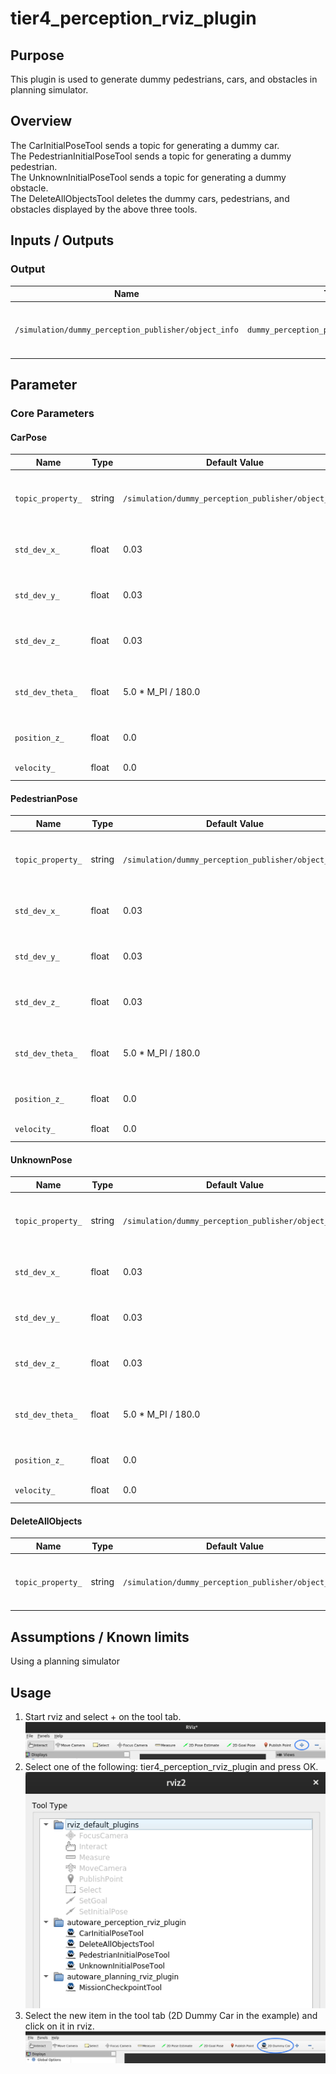 # tier4_perception_rviz_plugin

## Purpose

This plugin is used to generate dummy pedestrians, cars, and obstacles in planning simulator.

## Overview

The CarInitialPoseTool sends a topic for generating a dummy car.  
The PedestrianInitialPoseTool sends a topic for generating a dummy pedestrian.  
The UnknownInitialPoseTool sends a topic for generating a dummy obstacle.  
The DeleteAllObjectsTool deletes the dummy cars, pedestrians, and obstacles displayed by the above three tools.

## Inputs / Outputs

### Output

| Name                                                 | Type                                      | Description                                     |
| ---------------------------------------------------- | ----------------------------------------- | ----------------------------------------------- |
| `/simulation/dummy_perception_publisher/object_info` | `dummy_perception_publisher::msg::Object` | The topic on which to publish dummy object info |

## Parameter

### Core Parameters

#### CarPose

| Name              | Type   | Default Value                                        | Description                                     |
| ----------------- | ------ | ---------------------------------------------------- | ----------------------------------------------- |
| `topic_property_` | string | `/simulation/dummy_perception_publisher/object_info` | The topic on which to publish dummy object info |
| `std_dev_x_`      | float  | 0.03                                                 | X standard deviation for initial pose [m]       |
| `std_dev_y_`      | float  | 0.03                                                 | Y standard deviation for initial pose [m]       |
| `std_dev_z_`      | float  | 0.03                                                 | Z standard deviation for initial pose [m]       |
| `std_dev_theta_`  | float  | 5.0 \* M_PI / 180.0                                  | Theta standard deviation for initial pose [rad] |
| `position_z_`     | float  | 0.0                                                  | Z position for initial pose [m]                 |
| `velocity_`       | float  | 0.0                                                  | Velocity [m/s]                                  |

#### PedestrianPose

| Name              | Type   | Default Value                                        | Description                                     |
| ----------------- | ------ | ---------------------------------------------------- | ----------------------------------------------- |
| `topic_property_` | string | `/simulation/dummy_perception_publisher/object_info` | The topic on which to publish dummy object info |
| `std_dev_x_`      | float  | 0.03                                                 | X standard deviation for initial pose [m]       |
| `std_dev_y_`      | float  | 0.03                                                 | Y standard deviation for initial pose [m]       |
| `std_dev_z_`      | float  | 0.03                                                 | Z standard deviation for initial pose [m]       |
| `std_dev_theta_`  | float  | 5.0 \* M_PI / 180.0                                  | Theta standard deviation for initial pose [rad] |
| `position_z_`     | float  | 0.0                                                  | Z position for initial pose [m]                 |
| `velocity_`       | float  | 0.0                                                  | Velocity [m/s]                                  |

#### UnknownPose

| Name              | Type   | Default Value                                        | Description                                     |
| ----------------- | ------ | ---------------------------------------------------- | ----------------------------------------------- |
| `topic_property_` | string | `/simulation/dummy_perception_publisher/object_info` | The topic on which to publish dummy object info |
| `std_dev_x_`      | float  | 0.03                                                 | X standard deviation for initial pose [m]       |
| `std_dev_y_`      | float  | 0.03                                                 | Y standard deviation for initial pose [m]       |
| `std_dev_z_`      | float  | 0.03                                                 | Z standard deviation for initial pose [m]       |
| `std_dev_theta_`  | float  | 5.0 \* M_PI / 180.0                                  | Theta standard deviation for initial pose [rad] |
| `position_z_`     | float  | 0.0                                                  | Z position for initial pose [m]                 |
| `velocity_`       | float  | 0.0                                                  | Velocity [m/s]                                  |

#### DeleteAllObjects

| Name              | Type   | Default Value                                        | Description                                     |
| ----------------- | ------ | ---------------------------------------------------- | ----------------------------------------------- |
| `topic_property_` | string | `/simulation/dummy_perception_publisher/object_info` | The topic on which to publish dummy object info |

## Assumptions / Known limits

Using a planning simulator

## Usage

1. Start rviz and select + on the tool tab.
   ![select_add](./images/select_add.png)
2. Select one of the following: tier4_perception_rviz_plugin and press OK.
   ![select_plugin](./images/select_plugin.png)
3. Select the new item in the tool tab (2D Dummy Car in the example) and click on it in rviz.
   ![select_dummy_car](./images/select_dummy_car.png)
